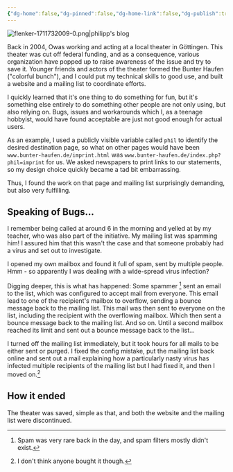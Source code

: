 ```yaml
---
{"dg-home":false,"dg-pinned":false,"dg-home-link":false,"dg-publish":true,"disabled rules":["header-increment","yaml-title","yaml-title-alias","file-name-heading"],"title":"Bunter Haufen","dg-permalink":"bunter-haufen/","created-date":"2020-10-21T00:00:00","aliases":["Bunter Haufen"],"linter-yaml-title-alias":"Bunter Haufen","updated-date":"2025-05-05T17:44:28","tags":["dgarticle","pet-project-sematary"],"dg-path":"bunter-haufen.md","permalink":"/bunter-haufen/","dgPassFrontmatter":true}
---
```



![flenker-1711732009-0.png|philipp's blog](/img/user/attachments/flenker-1711732009-0.png)

Back in 2004, Owas working and acting at a local theater in Göttingen. This theater was cut off federal funding, and as a consequence,  various organization have popped up to raise awareness of the issue and try to save it. Younger friends and actors of the theater formed the  Bunter Haufen ("colorful bunch"), and I could put my technical skills to good use, and built a website and a mailing list to coordinate efforts.

I quickly learned that it's one thing to do something for fun, but it's something else entirely to do something other people are not only using, but also relying on. Bugs, issues and workarounds which I, as a
teenage hobbyist, would have found acceptable are just not good enough for actual users.

As an example, I used a publicly visible variable called
`phil` to identify the desired destination page, so what on other pages would have been `www.bunter-haufen.de/imprint.html` was `www.bunter-haufen.de/index.php?phil=imprint` for us. We asked newspapers to print links to our statements, so my design choice quickly became a tad bit embarrassing.

Thus, I found the work on that page and mailing list surprisingly demanding, but also very fulfilling.

## Speaking of Bugs...
I remember being called at around 6 in the morning and yelled at by my teacher, who was also part of the initiative. My mailing list was spamming him! I assured him that this wasn't the case and that someone probably had a virus and set out to investigate.

I opened my own mailbox and found it full of spam, sent by multiple people. Hmm - so apparently I was dealing with a wide-spread virus infection?

Digging deeper, this is what has happened: Some spammer [^2] sent an email to the list, which was configured to accept mail from everyone. This email lead to one of the recipient's mailbox to overflow, sending a bounce message back to the mailing list. This mail was then sent to everyone on the list, including the recipient with the overflowing mailbox. Which then sent a bounce message back to the mailing list.
And so on.
Until a second mailbox reached its limit and sent out a bounce message back to the list...

I turned off the mailing list immediately, but it took hours for all mails to be either sent or purged. I fixed the config mistake, put the mailing list back online and sent out a mail explaining how a particularly nasty virus has infected multiple recipients of the mailing list but I had fixed it, and then I moved on.[^1]

## How it ended
The theater was saved, simple as that, and both the website and the mailing list were discontinued.

[^1]: I don't think anyone bought it though.
[^2]: Spam was very rare back in the day, and spam filters mostly didn't exist.
